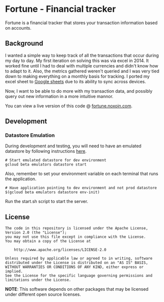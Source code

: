 # Fortune - Financial tracker

Fortune is a financial tracker that stores your transaction information based on accounts.

## Background

I wanted a simple way to keep track of all the transactions that occur during my day to day. My first 
iteration on solving this was via excel in 2014. It worked fine until I had to deal with multiple 
currencies and didn't know how to adapt to it. Also, the metrics gathered weren't queried and I was 
very tied down to making everything on a monthly basis for tracking. I ported my excel sheet to 
[Google sheets](https://go.noxoin.com/financial-tracker-demo) due to its ability to sync across devices.

Now, I want to be able to do more with my transaction data, and possibly query out new information in 
a more intuitive mannor.

You can view a live version of this code @ [fortune.noxoin.com](https://fortune.noxoin.com/).

## Development

### Datastore Emulation

During development and testing, you will need to have an emulated datastore by 
following instructions [here](https://cloud.google.com/appengine/docs/standard/go/tools/using-local-server).

```
# Start emulated datastore for dev environment
gcloud beta emulators datastore start
```

Also, remember to set your environment variable on each terminal that runs the 
application.

```
# Have application pointing to dev environment and not prod datastore
$(gcloud beta emulators datastore env-init)
```

Run the start.sh script to start the server.

## License

	The code in this repository is licensed under the Apache License, Version 2.0 (the "License");
	you may not use this file except in compliance with the License.
	You may obtain a copy of the License at

		http://www.apache.org/licenses/LICENSE-2.0

	Unless required by applicable law or agreed to in writing, software
	distributed under the License is distributed on an "AS IS" BASIS,
	WITHOUT WARRANTIES OR CONDITIONS OF ANY KIND, either express or implied.
	See the License for the specific language governing permissions and
	limitations under the License.

**NOTE**: This software depends on other packages that may be licensed under different open source licenses.
